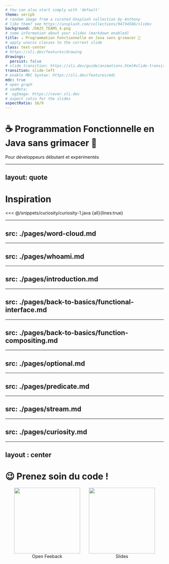 ```yaml
---
# You can also start simply with 'default'
theme: seriph
# random image from a curated Unsplash collection by Anthony
# like them? see https://unsplash.com/collections/94734566/slidev
background: /DA25_TEAMS_4.png
# some information about your slides (markdown enabled)
title: ☕ Programmation Fonctionnelle en Java sans grimacer 😬
# apply unocss classes to the current slide
class: text-center
# https://sli.dev/features/drawing
drawings:
  persist: false
# slide transition: https://sli.dev/guide/animations.html#slide-transitions
transition: slide-left
# enable MDC Syntax: https://sli.dev/features/mdc
mdc: true
# open graph
# seoMeta:
#  ogImage: https://cover.sli.dev
# aspect ratio for the slides
aspectRatio: 16/9
---
```


# ☕ Programmation Fonctionnelle en Java sans grimacer 😬

Pour développeurs débutant et expérimentés

---
layout: quote
---

# Inspiration

<<< @/snippets/curiosity/curiosity-1.java {all}{lines:true}

---
src: ./pages/word-cloud.md
---

---
src: ./pages/whoami.md
---

---
src: ./pages/introduction.md
---

---
src: ./pages/back-to-basics/functional-interface.md
---

---
src: ./pages/back-to-basics/function-compositing.md
---

---
src: ./pages/optional.md
---


---
src: ./pages/predicate.md
---

---
src: ./pages/stream.md
---

---
src: ./pages/curiosity.md
---

---
layout : center
---

# 😉 Prenez soin du code ! 

<div class="qr-container">
  <!-- Openfeedback -->
  <div class="qr-block">
    <img src="/openfeedback-qr.svg"/>
    <span>Open Feeback</span>
  </div>
  <!-- Slides repo -->
  <div class="qr-block">
    <img src="/slides-repo-qr.svg"/>
    <span>Slides</span>
  </div>
</div>

<style>
  .qr-container {
    display: flex;
    justify-content: space-evenly;

    img {
      width: 15em;
    }
  }

  .qr-block {
    display: flex;
    flex-direction: column;
 
    span {
      text-align: center;
    }
  }
</style>